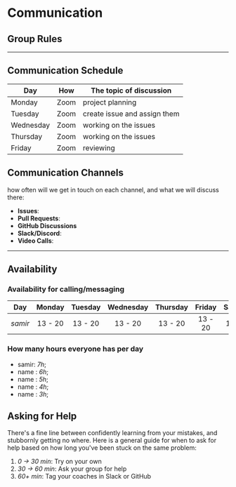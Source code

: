 # Communication

## Group Rules

<!-- any general rules you'd like to set for your group? -->

---

## Communication Schedule

| Day       | How  | The topic of discussion      |
| --------- | :--: | ---------------------------- |
| Monday    | Zoom | project planning             |
| Tuesday   | Zoom | create issue and assign them |
| Wednesday | Zoom | working on the issues        |
| Thursday  | Zoom | working on the issues        |
| Friday    | Zoom | reviewing                    |

## Communication Channels

how often will we get in touch on each channel, and what we will discuss there:

- **Issues**:
- **Pull Requests**:
- **GitHub Discussions**
- **Slack/Discord**:
- **Video Calls**:

---

## Availability

### Availability for calling/messaging

| Day     | Monday  | Tuesday | Wednesday | Thursday | Friday  | Saturday | Sunday  |
| ------- | :-----: | :-----: | :-------: | :------: | :-----: | :------: | :-----: |
| _samir_ | 13 - 20 | 13 - 20 |  13 - 20  | 13 - 20  | 13 - 20 | 13 - 20  | 13 - 20 |

### How many hours everyone has per day

- samir: _7h_;
- name : _6h_;
- name : _5h_;
- name : _4h_;
- name : _3h_;

## Asking for Help

There's a fine line between confidently learning from your mistakes, and
stubbornly getting no where. Here is a general guide for when to ask for help
based on how long you've been stuck on the same problem:

1. _0 -> 30 min_: Try on your own
2. _30 -> 60 min_: Ask your group for help
3. _60+ min_: Tag your coaches in Slack or GitHub
